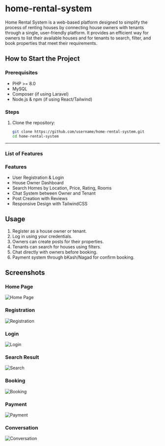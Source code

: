 # home-rental-system
Home Rental System is a web-based platform designed to simplify the process of renting houses by connecting house owners with tenants through a single, user-friendly platform. It provides an efficient way for owners to list their available houses and for tenants to search, filter, and book properties that meet their requirements.

## How to Start the Project

### Prerequisites
- PHP >= 8.0
- MySQL
- Composer (if using Laravel)
- Node.js & npm (if using React/Tailwind)

### Steps
1. Clone the repository:
   ```bash
   git clone https://github.com/username/home-rental-system.git
   cd home-rental-system

---

### **List of Features**


### Features
- User Registration & Login
- House Owner Dashboard
- Search Homes by Location, Price, Rating, Rooms
- Chat System between Owner and Tenant
- Post Creation with Reviews
- Responsive Design with TailwindCSS

## Usage
1. Register as a house owner or tenant.
2. Log in using your credentials.
3. Owners can create posts for their properties.
4. Tenants can search for houses using filters.
5. Chat directly with owners before booking.
6. Payment system through bKash/Nagad for confirm booking.

## Screenshots

### Home Page
![Home Page](assets/screenshots/homepage.png)

### Registration
![Registration](assets/screenshots/registration.png)

### Login
![Login](assets/screenshots/login.png)

### Search Result
![Search](assets/screenshots/search.png)

### Booking
![Booking](assets/screenshots/booking.png)

### Payment
![Payment](assets/screenshots/payment.png)

### Conversation
![Conversation](assets/screenshots/conversation.png)
